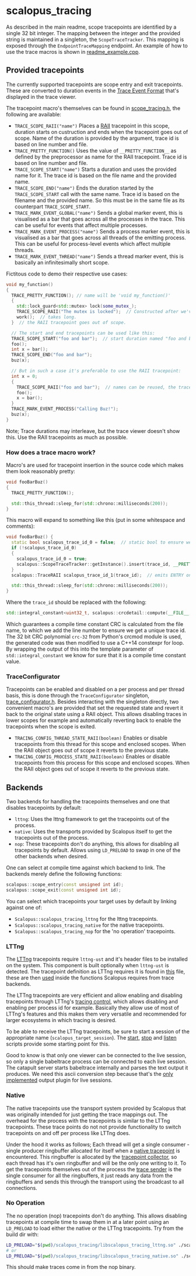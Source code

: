 # scalopus_tracing

As described in the main readme, scope tracepoints are identified by a single 32 bit integer. The mapping between the
integer and the provided string is maintained in a singleton, the `ScopeTraceTracker`. This mapping is exposed through
the `EndpointTraceMapping` endpoint. An example of how to use the trace macros is shown in
[readme_example.cpp](/scalopus_examples/src/readme_example.cpp).

## Provided tracepoints
The currently supported tracepoints are scope entry and exit tracepoints. These are converted to duration events in the
[Trace Event Format][trace_event_format] that's displayed in the trace viewer.

The tracepoint macro's themselves can be found in
[scope_tracing.h](/scalopus_tracing/include/scalopus_tracing/trace_macro.h), the following are available:

- `TRACE_SCOPE_RAII("name")` Places a [RAII][RAII] tracepoint in this scope, duration starts on custruction and ends
  when the tracepoint goes out of scope. Name of the duration is provided by the argument, trace id is based on line
  number and file.
- `TRACE_PRETTY_FUNCTION()` Uses the value of `__PRETTY_FUNCTION__` as defined by the preprocessor as name for the RAII
  tracepoint. Trace id is based on line number and file.
- `TRACE_SCOPE_START("name")` Starts a duration and uses the provided name for it. The trace id is based on the file
  name and the provided name.
- `TRACE_SCOPE_END("name")` Ends the duration started by the `TRACE_SCOPE_START` call with the same name. Trace id is
  based on the filename and the provided name. So this must be in the same file as its counterpart `TRACE_SCOPE_START`.
- `TRACE_MARK_EVENT_GLOBAL("name")` Sends a global marker event, this is visualised as a bar that goes across all
  the processes in the trace. This can be useful for events that affect multiple processes.
- `TRACE_MARK_EVENT_PROCESS("name")` Sends a process marker event, this is visualised as a bar that goes across all
  threads of the emitting process. This can be useful for process-level events which affect multiple threads.
- `TRACE_MARK_EVENT_THREAD("name")` Sends a thread marker event, this is basically an infinitesimally short scope. 


Fictitous code to demo their respective use cases:
```cpp
void my_function()
{
  TRACE_PRETTY_FUNCTION(); // name will be 'void my_function()'
  {
    std::lock_guard<std::mutex> lock(some_mutex_);
    TRACE_SCOPE_RAII("The mutex is locked");  // Constructed after we've acquired the mutex.
    work();  // takes long.
  }  // the RAII tracepoint goes out of scope.

  // The start and end tracepoints can be used like this:
  TRACE_SCOPE_START("foo and bar");  // start duration named "foo and bar"
  foo();
  int x = bar();
  TRACE_SCOPE_END("foo and bar");
  buz(x);

  // But in such a case it's preferable to use the RAII tracepoint:
  int x = 0;
  {
    TRACE_SCOPE_RAII("foo and bar");  // names can be reused, the trace_id is all that needs to be unique.
    foo();
    x = bar();
  }
  TRACE_MARK_EVENT_PROCESS("Calling Buz!");
  buz(x);
}
```

Note; Trace durations may interleave, but the trace viewer doesn't show this. Use the RAII tracepoints as much as
possible.


### How does a trace macro work?

Macro's are used for tracepoint insertion in the source code which makes them look reasonably pretty:
```cpp
void fooBarBuz()
{
  TRACE_PRETTY_FUNCTION();

  std::this_thread::sleep_for(std::chrono::milliseconds(200));
}
```

This macro will expand to something like this (put in some whitespace and comments):
```cpp
void fooBarBuz() {
  static bool scalopus_trace_id_0 = false;  // static bool to ensure we only store the mapping once.
  if (!scalopus_trace_id_0)
  {
    scalopus_trace_id_0 = true;
    scalopus::ScopeTraceTracker::getInstance().insert(trace_id, __PRETTY_FUNCTION__);  // mapping insert is thread safe
  }
  scalopus::TraceRAII scalopus_trace_id_1(trace_id);  // emits ENTRY on constructor, EXIT on destructor

  std::this_thread::sleep_for(std::chrono::milliseconds(200));
}
```
Where the `trace_id` should be replaced with the following:
```cpp
std::integral_constant<uint32_t, scalopus::crcdetail::compute(__FILE__,sizeof(__FILE__) -1)>::value + __LINE__
```
Which guarantees a compile time constant CRC is calculated from the file name, to which we add the line number to ensure
we get a unique trace id. The 32 bit CRC polynomial `crc-32` from Python's crcmod module is used, the generated code
was then modified to use a C++14 constexpr for loop. By wrapping the output of this into the template parameter of
`std::integral_constant` we know for sure that it is a compile time constant value.

### TraceConfigurator
Tracepoints can be enabled and disabled on a per process and per thread basis, this is done through the
`TraceConfigurator` singleton, [trace_configurator.h](/scalopus_tracing/include/scalopus_tracing/trace_configurator.h).
Besides interacting with the singleton directly, two convenient macro's are provided that set the requested state and
revert it back to the original state using a RAII object. This allows disabling traces in lower scopes for example and
automatically reverting back to enable the tracepoints when the scope is exited.

- `TRACING_CONFIG_THREAD_STATE_RAII(boolean)` Enables or disable tracepoints from this thread for this scope and
  enclosed scopes. When the RAII object goes out of scope it reverts to the previous state.
- `TRACING_CONFIG_PROCESS_STATE_RAII(boolean)` Enables or disable tracepoints from this process for this scope and
  enclosed scopes. When the RAII object goes out of scope it reverts to the previous state.

## Backends

Two backends for handling the tracepoints themselves and one that disables tracepoints by default:
- `lttng`: Uses the lttng framework to get the tracepoints out of the process.
- `native`: Uses the transports provided by Scalopus itself to get the tracepoints out of the process.
- `nop`: These tracepoints don't do anything, this allows for disabling all tracepoints by default. Allows using
  `LD_PRELOAD` to swap in one of the other backends when desired.

One can select at compile time against which backend to link. The backends merely define the following functions:
```cpp
scalopus::scope_entry(const unsigned int id);
scalopus::scope_exit(const unsigned int id);
```

You can select which tracepoints your target uses by default by linking against one of:
- `Scalopus::scalopus_tracing_lttng` for the lttng tracepoints.
- `Scalopus::scalopus_tracing_native` for the native tracepoints.
- `Scalopus::scalopus_tracing_nop` for the 'no operation' tracepoints.


### LTTng

The [LTTng][lttng] tracepoints require `lttng-ust` and it's header files to be installed on the system. This component
is built optionally when `lttng-ust` is detected. The tracepoint definition as LTTng requires it is found in
[this](/scalopus_tracing/src/lttng/scope_tracepoint_lttng_definition.h) file, these are then
[used](/scalopus_tracing/src/lttng/lttng_tracepoint.cpp) inside the functions Scalopus requires from trace backends.

The LTTng tracepoints are very efficient and allow enabling and disabling tracepoints through LTTng's
[tracing control][tracing_control], which allows disabling and enabling per process id for example. Basically they
allow use of most of LTTng's features and this makes them very versatile and recommended for larger ecosystems in which
tracing is desired.

To be able to receive the LTTng tracepoints, be sure to start a session of the appropriate name
(`scalopus_target_session`).
The [start](/scalopus_tracing/test/start), [stop](/scalopus_tracing/test/stop) and
[listen](/scalopus_tracing/test/listen) scripts provide some starting point for this.

Good to know is that only one viewer can be connected to the live session, so only a single babeltrace process can be
connected to each live session. The catapult server starts babeltrace internally and parses the text output it produces.
We need this ascii conversion step because that's the [only implemented](https://github.com/efficios/babeltrace/blob/5223ed80d6517378def2da969c96b177ccc98e4d/formats/lttng-live/lttng-live-plugin.c#L325-L330)
output plugin for live sessions.


### Native
The native tracepoints use the transport system provided by Scalopus that was originally intended for just getting the
trace mappings out. The overhead for the process with the tracepoints is similar to the LTTng tracepoints. These trace
points do not not provide functionality to switch tracepoints on and off per process like LTTng does.

Under the hood it works as follows; Each thread will get a single consumer - single producer ringbuffer allocated for
itself when a 
[native tracepoint](/scalopus_tracing/src/native/native_tracepoint.cpp) is encountered. This ringbuffer is allocated by
the [tracepoint collector](/scalopus_tracing/src/native/tracepoint_collector_native.cpp), so each thread has it's own
ringbuffer and will be the only one writing to it. To get the tracepoints themselves out of the process the
[trace sender](/scalopus_tracing/src/native/endpoint_native_trace_sender.cpp) is the single consumer for all the
ringbuffers, it just reads any data from the ringbuffers and sends this through the transport using the broadcast
to all connections.

### No Operation
The no operation (nop) tracepoints don't do anything. This allows disabling tracepoints at compile time to swap them in
at a later point using an `LD_PRELOAD` to load either the native or the LTTng tracepoints. Try from the build dir with:
```bash
LD_PRELOAD="$(pwd)/scalopus_tracing/libscalopus_tracing_lttng.so" ./scalopus_examples/example_scope_tracepoints_nop
# or
LD_PRELOAD="$(pwd)/scalopus_tracing/libscalopus_tracing_native.so" ./scalopus_examples/example_scope_tracepoints_nop  
```
This should make traces come in from the nop binary.





[trace_event_format]: https://docs.google.com/document/d/1CvAClvFfyA5R-PhYUmn5OOQtYMH4h6I0nSsKchNAySU/
[RAII]: https://en.wikipedia.org/wiki/Resource_acquisition_is_initialization
[lttng]: https://lttng.org/
[tracing_control]: https://lttng.org/docs/v2.10/#doc-controlling-tracing